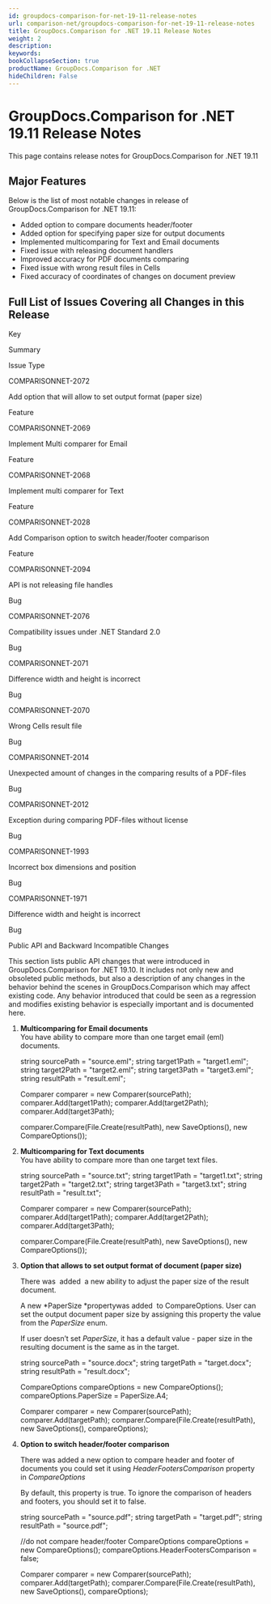 ```yaml
---
id: groupdocs-comparison-for-net-19-11-release-notes
url: comparison-net/groupdocs-comparison-for-net-19-11-release-notes
title: GroupDocs.Comparison for .NET 19.11 Release Notes
weight: 2
description: 
keywords: 
bookCollapseSection: true
productName: GroupDocs.Comparison for .NET
hideChildren: False
---
```


# GroupDocs.Comparison for .NET 19.11 Release Notes

This page contains release notes for GroupDocs.Comparison for .NET 19.11

## Major Features

Below is the list of most notable changes in release of GroupDocs.Comparison for .NET 19.11:

*   Added option to compare documents header/footer
*   Added option for specifying paper size for output documents
*   Implemented multicomparing for Text and Email documents
*   Fixed issue with releasing document handlers
*   Improved accuracy for PDF documents comparing
*   Fixed issue with wrong result files in Cells
*   Fixed accuracy of coordinates of changes on document preview

## Full List of Issues Covering all Changes in this Release

Key

Summary

Issue Type

COMPARISONNET-2072

Add option that will allow to set output format (paper size)

Feature

COMPARISONNET-2069

Implement Multi comparer for Email

Feature

COMPARISONNET-2068 

Implement multi comparer for Text

Feature

COMPARISONNET-2028 

Add Comparison option to switch header/footer comparison

Feature

COMPARISONNET-2094  

API is not releasing file handles

Bug

COMPARISONNET-2076 

Compatibility issues under .NET Standard 2.0

Bug

COMPARISONNET-2071 

Difference width and height is incorrect

Bug

COMPARISONNET-2070  

Wrong Cells result file

Bug

COMPARISONNET-2014 

Unexpected amount of changes in the comparing results of a PDF-files

Bug

COMPARISONNET-2012  

Exception during comparing PDF-files without license

Bug

COMPARISONNET-1993

Incorrect box dimensions and position

Bug

COMPARISONNET-1971

Difference width and height is incorrect

Bug

Public API and Backward Incompatible Changes

This section lists public API changes that were introduced in GroupDocs.Comparison for .NET 19.10. It includes not only new and obsoleted public methods, but also a description of any changes in the behavior behind the scenes in GroupDocs.Comparison which may affect existing code. Any behavior introduced that could be seen as a regression and modifies existing behavior is especially important and is documented here.

1.  **Multicomparing for Email documents**  
    You have ability to compare more than one target email (eml) documents.
    
    string sourcePath = "source.eml";
    string target1Path = "target1.eml";
    string target2Path = "target2.eml";
    string target3Path = "target3.eml";
    string resultPath = "result.eml";
     
     
    Comparer comparer = new Comparer(sourcePath);
    comparer.Add(target1Path);
    comparer.Add(target2Path);
    comparer.Add(target3Path);
     
    comparer.Compare(File.Create(resultPath), new SaveOptions(), new CompareOptions());
    
2.  **Multicomparing for Text documents**  
    You have ability to compare more than one target text files.
    
    string sourcePath = "source.txt";
    string target1Path = "target1.txt";
    string target2Path = "target2.txt";
    string target3Path = "target3.txt";
    string resultPath = "result.txt";
     
     
    Comparer comparer = new Comparer(sourcePath);
    comparer.Add(target1Path);
    comparer.Add(target2Path);
    comparer.Add(target3Path);
     
    comparer.Compare(File.Create(resultPath), new SaveOptions(), new CompareOptions());
    
3.  **Option that allows to set output format of document (paper size)**  
    
    There was  added  a new ability to adjust the paper size of the result document.
    
    A new *PaperSize *propertywas added  to CompareOptions. User can set the output document paper size by assigning this property the value from the *PaperSize* enum.
    
    If user doesn’t set *PaperSize*, it has a default value - paper size in the resulting document is the same as in the target.
    
    string sourcePath = "source.docx";
    string targetPath = "target.docx";
    string resultPath = "result.docx";
     
    CompareOptions compareOptions = new CompareOptions();
    compareOptions.PaperSize = PaperSize.A4;
     
    Comparer comparer = new Comparer(sourcePath);
    comparer.Add(targetPath);
    comparer.Compare(File.Create(resultPath), new SaveOptions(), compareOptions);
    
4.  **Option to switch header/footer comparison**  
    
    There was added a new option to compare header and footer of documents you could set it using *HeaderFootersComparison* property in *CompareOptions*
    
    By default, this property is true. To ignore the comparison of headers and footers, you should set it to false.
    
    string sourcePath = "source.pdf";
    string targetPath = "target.pdf";
    string resultPath = "source.pdf";
     
    //do not compare header/footer
    CompareOptions compareOptions = new CompareOptions();
    compareOptions.HeaderFootersComparison = false;
     
    Comparer comparer = new Comparer(sourcePath);
    comparer.Add(targetPath);
    comparer.Compare(File.Create(resultPath), new SaveOptions(), compareOptions);
